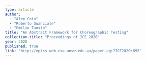 ```yaml
---
type: article
author:
  - "Alex Coto"
  - "Roberto Guanciale"
  - "Emilio Tuosto"
title: "An Abstract Framework for Choreographic Testing"
collection-title: "Proceedings of ICE 2020"
year: 2020
published: true
link: "http://eptcs.web.cse.unsw.edu.au/paper.cgi?ICE2020:695"
---
```

